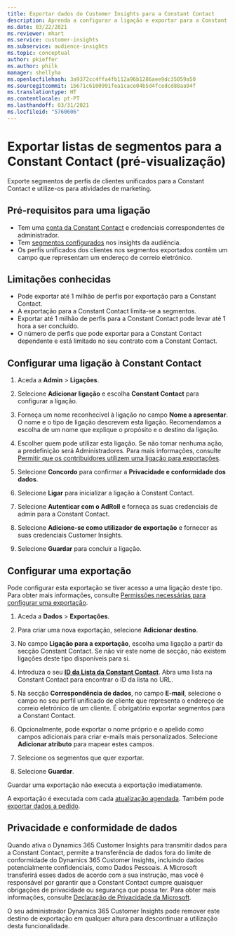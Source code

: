 ```yaml
---
title: Exportar dados do Customer Insights para a Constant Contact
description: Aprenda a configurar a ligação e exportar para a Constant Contact.
ms.date: 03/22/2021
ms.reviewer: mhart
ms.service: customer-insights
ms.subservice: audience-insights
ms.topic: conceptual
author: pkieffer
ms.author: philk
manager: shellyha
ms.openlocfilehash: 3a9372cc4ffa4fb112a96b1286aee9dc35059a50
ms.sourcegitcommit: 1b671c6100991fea1cace04b5d4fcedcd88aa94f
ms.translationtype: HT
ms.contentlocale: pt-PT
ms.lasthandoff: 03/31/2021
ms.locfileid: "5760606"
---
```

# <a name="export-segment-lists-to-constant-contact-preview"></a>Exportar listas de segmentos para a Constant Contact (pré-visualização)

Exporte segmentos de perfis de clientes unificados para a Constant Contact e utilize-os para atividades de marketing. 

## <a name="prerequisites-for-a-connection"></a>Pré-requisitos para uma ligação

-   Tem uma [conta da Constant Contact](https://www.constantcontact.com/account-home) e credenciais correspondentes de administrador.
-   Tem [segmentos configurados](segments.md) nos insights da audiência.
-   Os perfis unificados dos clientes nos segmentos exportados contêm um campo que representam um endereço de correio eletrónico.

## <a name="known-limitations"></a>Limitações conhecidas

- Pode exportar até 1 milhão de perfis por exportação para a Constant Contact.
- A exportação para a Constant Contact limita-se a segmentos.
- Exportar até 1 milhão de perfis para a Constant Contact pode levar até 1 hora a ser concluído. 
- O número de perfis que pode exportar para a Constant Contact dependente e está limitado no seu contrato com a Constant Contact.

## <a name="set-up-connection-to-constant-contact"></a>Configurar uma ligação à Constant Contact

1. Aceda a **Admin** > **Ligações**.

1. Selecione **Adicionar ligação** e escolha **Constant Contact** para configurar a ligação.

1. Forneça um nome reconhecível à ligação no campo **Nome a apresentar**. O nome e o tipo de ligação descrevem esta ligação. Recomendamos a escolha de um nome que explique o propósito e o destino da ligação.

1. Escolher quem pode utilizar esta ligação. Se não tomar nenhuma ação, a predefinição será Administradores. Para mais informações, consulte [Permitir que os contribuidores utilizem uma ligação para exportações](connections.md#allow-contributors-to-use-a-connection-for-exports).

1. Selecione **Concordo** para confirmar a **Privacidade e conformidade dos dados**.

1. Selecione **Ligar** para inicializar a ligação à Constant Contact.

1. Selecione **Autenticar com o AdRoll** e forneça as suas credenciais de admin para a Constant Contact. 

1. Selecione **Adicione-se como utilizador de exportação** e fornecer as suas credenciais Customer Insights.

1. Selecione **Guardar** para concluir a ligação.

## <a name="configure-an-export"></a>Configurar uma exportação

Pode configurar esta exportação se tiver acesso a uma ligação deste tipo. Para obter mais informações, consulte [Permissões necessárias para configurar uma exportação](export-destinations.md#set-up-a-new-export).

1. Aceda a **Dados** > **Exportações**.

1. Para criar uma nova exportação, selecione **Adicionar destino**.

1. No campo **Ligação para a exportação**, escolha uma ligação a partir da secção Constant Contact. Se não vir este nome de secção, não existem ligações deste tipo disponíveis para si.

1. Introduza o seu [**ID da Lista da Constant Contact**](https://app.constantcontact.com/pages/contacts/ui#lists). Abra uma lista na Constant Contact para encontrar o ID da lista no URL.

1. Na secção **Correspondência de dados**, no campo **E-mail**, selecione o campo no seu perfil unificado de cliente que representa o endereço de correio eletrónico de um cliente. É obrigatório exportar segmentos para a Constant Contact.

1. Opcionalmente, pode exportar o nome próprio e o apelido como campos adicionais para criar e-mails mais personalizados. Selecione **Adicionar atributo** para mapear estes campos.

1. Selecione os segmentos que quer exportar.

1. Selecione **Guardar**.

Guardar uma exportação não executa a exportação imediatamente.

A exportação é executada com cada [atualização agendada](system.md#schedule-tab). Também pode [exportar dados a pedido](export-destinations.md#run-exports-on-demand). 


## <a name="data-privacy-and-compliance"></a>Privacidade e conformidade de dados

Quando ativa o Dynamics 365 Customer Insights para transmitir dados para a Constant Contact, permite a transferência de dados fora do limite de conformidade do Dynamics 365 Customer Insights, incluindo dados potencialmente confidenciais, como Dados Pessoais. A Microsoft transferirá esses dados de acordo com a sua instrução, mas você é responsável por garantir que a Constant Contact cumpre quaisquer obrigações de privacidade ou segurança que possa ter. Para obter mais informações, consulte [Declaração de Privacidade da Microsoft](https://go.microsoft.com/fwlink/?linkid=396732).

O seu administrador Dynamics 365 Customer Insights pode remover este destino de exportação em qualquer altura para descontinuar a utilização desta funcionalidade.
